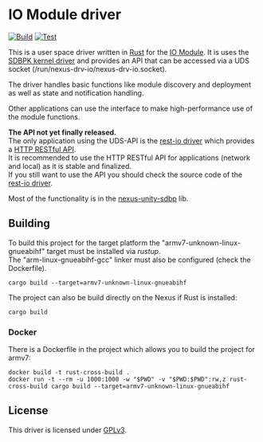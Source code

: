 # IO Module driver
[![Build](https://github.com/nexus-unity/drv-io/actions/workflows/build.yml/badge.svg)](https://github.com/nexus-unity/drv-io/actions/workflows/build.yml)
[![Test](https://github.com/nexus-unity/drv-io/actions/workflows/test.yml/badge.svg)](https://github.com/nexus-unity/drv-io/actions/workflows/test.yml)

This is a user space driver written in [Rust](https://www.rust-lang.org/) for the [IO Module](https://nexus-unity.com/en/modules/io/).
It is uses the [SDBPK kernel driver](https://github.com/nexus-unity/kernel-driver-sdbpk) and provides an API that can be accessed via a UDS socket (/run/nexus-drv-io/nexus-drv-io.socket).

The driver handles basic functions like module discovery and deployment as well as state and notification handling.

Other applications can use the interface to make high-performance use of the module functions.

**The API not yet finally released.**  
The only application using the UDS-API is the [rest-io driver](https://github.com/nexus-unity/rest-io-driver) which provides a [HTTP RESTful API](https://doc.nexus-unity.com/en/module-restful-api/io-module/).  
It is recommended to use the HTTP RESTful API for applications (network and local) as it is stable and finalized.  
If you still want to use the API you should check the source code of the [rest-io driver](https://github.com/nexus-unity/rest-io-driver).  

Most of the functionality is in the [nexus-unity-sdbp](https://github.com/nexus-unity/rustlib-nexus-unity-sdbp) lib.


## Building
To build this project for the target platform the "armv7-unknown-linux-gnueabihf" target must be installed via *rustup*.    
The "arm-linux-gnueabihf-gcc" linker must also be configured (check the Dockerfile).
```
cargo build --target=armv7-unknown-linux-gnueabihf
```
The project can also be build directly on the Nexus if Rust is installed:
```
cargo build
```
### Docker
There is a Dockerfile in the project which allows you to build the project for armv7:
```
docker build -t rust-cross-build .
docker run -t --rm -u 1000:1000 -w "$PWD" -v "$PWD:$PWD":rw,z rust-cross-build cargo build --target=armv7-unknown-linux-gnueabihf
```

## License
This driver is licensed under [GPLv3](LICENSE).